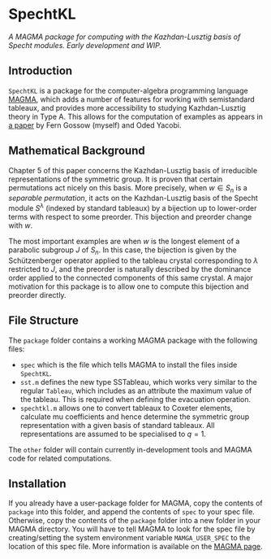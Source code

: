 # SpechtKL
_A MAGMA package for computing with the Kazhdan-Lusztig basis of Specht modules. Early development and WIP._

## Introduction

`SpechtKL` is a package for the computer-algebra programming language [MAGMA](http://magma.maths.usyd.edu.au/magma/), which adds a number of features for working with semistandard tableaux, and provides more accessibility to studying Kazhdan-Lusztig theory in Type A. This allows for the computation of examples as appears in [a paper](https://arxiv.org/pdf/2306.08857.pdf) by Fern Gossow (myself) and Oded Yacobi.

## Mathematical Background

Chapter 5 of this paper concerns the Kazhdan-Lusztig basis of irreducible representations of the symmetric group. It is proven that certain permutations act nicely on this basis. More precisely, when $w\in S_n$ is a *separable permutation*, it acts on the Kazhdan-Lusztig basis of the Specht module $S^\lambda$ (indexed by standard tableaux) by a bijection up to lower-order terms with respect to some preorder. This bijection and preorder change with $w$.

The most important examples are when $w$ is the longest element of a parabolic subgroup $J$ of $S_n$. In this case, the bijection is given by the Schützenberger operator applied to the tableau crystal corresponding to $\lambda$ restricted to $J$, and the preorder is naturally described by the dominance order applied to the connected components of this same crystal. A major motivation for this package is to allow one to compute this bijection and preorder directly.

## File Structure

The `package` folder contains a working MAGMA package with the following files:
- `spec` which is the file which tells MAGMA to install the files inside `SpechtKL`.
- `sst.m` defines the new type SSTableau, which works very similar to the regular `Tableau`, which includes as an attribute the maximum value of the tableau. This is required when defining the evacuation operation.
- `spechtkl.m` allows one to convert tableaux to Coxeter elements, calculate mu coefficients and hence determine the symmetric group representation with a given basis of standard tableaux. All representations are assumed to be specialised to $q=1$.

The `other` folder will contain currently in-development tools and MAGMA code for related computations.

## Installation

If you already have a user-package folder for MAGMA, copy the contents of `package` into this folder, and append the contents of `spec` to your spec file. Otherwise, copy the contents of the `package` folder into a new folder in your MAGMA directory. You will have to tell MAGMA to look for the spec file by creating/setting the system environment variable `MAMGA_USER_SPEC` to the location of this spec file. More information is available on the [MAGMA page](http://magma.maths.usyd.edu.au/magma/handbook/text/24).
